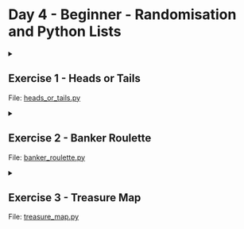 # Day 4 - Beginner - Randomisation and Python Lists

<details>
<summary>

## Exercise 1 - Heads or Tails
File: [heads_or_tails.py](https://github.com/codenvibes/100DaysofCode/blob/master/Day_4/heads_or_tails.py)
</summary>

You are going to write a virtual coin toss program. It will randomly tell the user "Heads" or "Tails".

**Important**, the first letter should be capitalised and spelt exactly like in the example e.g. Heads, not heads.

There are many ways of doing this. But to practice what we learnt in the last lesson, you should generate a random number, either 0 or 1. Then use that number to print out Heads or Tails.

e.g. 1 means Heads 0 means Tails

Example Output
```
Heads
```
or
```
Tails
```
</details>

<details>
<summary>

## Exercise 2 - Banker Roulette
File: [banker_roulette.py](https://github.com/codenvibes/100DaysofCode/blob/master/Day_4/banker_roulette.py)
</summary>

You are going to write a program that will select a random name from a list of names. The person selected will have to pay for everybody's food bill.

Important: You are not allowed to use the `choice()` function.

Line 8 splits the string `names_string` into individual names and puts them inside a List called `names`. For this to work, you must enter all the names as names followed by comma then space. e.g. name, name, name

Example Input
```
Angela, Ben, Jenny, Michael, Chloe
```
Note: notice that there is a space between the comma and the next name.

Example Output
```
Michael is going to buy the meal today!
```
Hint:

You might need the help of the `len()` function.
</details>

</details>

<details>
<summary>

## Exercise 3 - Treasure Map
File: [treasure_map.py](https://github.com/codenvibes/100DaysofCode/blob/master/Day_4/treasure_map.py)
</summary>

You are going to write a program that will mark a spot with an `X`.

In the starting code, you will find a variable called `map`.

This `map` contains a nested list. When `map` is printed this is what the nested list looks like:

[['⬜️', '⬜️', '⬜️'],['⬜️', '⬜️', '⬜️'],['⬜️', '⬜️', '⬜️']]

This is a bit hard to work with. So on lines 6 and 23, we've used this line of code `print(f"{row1}\n{row2}\n{row3}")` to format the 3 lists to be printed as a 3 by 3 square, each on a new line. 

['⬜️', '⬜️', '⬜️']

['⬜️', '⬜️', '⬜️']

['⬜️', '⬜️', '⬜️']

Now it looks a bit more like the coordinates of a real map:

<img src="https://codingrooms-user-uploads-us-west-2.s3-us-west-2.amazonaws.com/dcf3f486-3ca7-40e2-8c2c-3e7ed90ea071/Co-ordinates_oggjzg+copy.png" width="450"/>

<br>

Your job is to write a program that allows you to mark a square on the map using a two-digit system. 

The first digit in the input will specify the column (the position on the horizontal axis).

The second digit in the input will specify the row number (the position on the vertical axis). 

So an input of 23 should place an X at the position shown below:

<img src="https://codingrooms-user-uploads-us-west-2.s3-us-west-2.amazonaws.com/67152b41-0349-4387-81ad-896f9c069c48/Day+4+Treasure+Map+Updated.png" width="700"/>

<br>

First, your program must take the user input and convert it to a usable format.

Next, you need to use that input to update your nested list with an "x". Remember that your nested list `map` actually looks like this: [['⬜️', '⬜️', '⬜️'],['⬜️', '⬜️', '⬜️'],['⬜️', '⬜️', '⬜️']].

Example Input 1
column 2, row 3 would be entered as:
```
23
```
Example Output 1
```
['⬜️', '⬜️', '⬜️']
['⬜️', '⬜️', '⬜️']
['⬜️', 'X', '⬜️']
```
Example Input 2
column 3, row 1 would be entered as:
```
31
```
Example Output 2
```
['⬜️', '⬜️', 'X']
['⬜️', '⬜️', '⬜️']
['⬜️', '⬜️', '⬜️']
```

Hint
1. Remember that Lists start at index 0!
2. `map` is just a variable that contains a nested list. It's not related to the map function in Python.
3. Remember that nested lists are accessed from out to in. So if `list=[[A,B,C],[E,F,G]]` then `E = list[1][0]`
4. Check that you haven't accidentally added extra spaces and the X is a capital X with a single quote around it.
Correctly formatted:
```
['⬜️', '⬜️', '⬜️']
['⬜️', '⬜️', '⬜️']
['⬜️', 'X', '⬜️']
```
vs. 

Incorrectly formatted (missing a space before 'X and extra space after the X and extra space before the comma):
```
['⬜️', '⬜️', '⬜️']
['⬜️', '⬜️', '⬜️']
['⬜️','X ' , '⬜️']
```
</details>